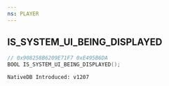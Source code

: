 ```yaml
---
ns: PLAYER
---
```

## IS_SYSTEM_UI_BEING_DISPLAYED

```c
// 0x908258B6209E71F7 0xE495B6DA
BOOL IS_SYSTEM_UI_BEING_DISPLAYED();
```

```
NativeDB Introduced: v1207
```

